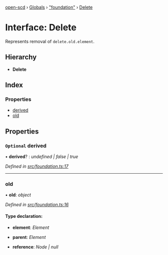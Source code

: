 [open-scd](../README.md) › [Globals](../globals.md) › ["foundation"](../modules/_foundation_.md) › [Delete](_foundation_.delete.md)

# Interface: Delete

Represents removal of `delete.old.element`.

## Hierarchy

* **Delete**

## Index

### Properties

* [derived](_foundation_.delete.md#optional-derived)
* [old](_foundation_.delete.md#old)

## Properties

### `Optional` derived

• **derived**? : *undefined | false | true*

*Defined in [src/foundation.ts:17](https://github.com/openscd/open-scd/blob/bbf7701/src/foundation.ts#L17)*

___

###  old

• **old**: *object*

*Defined in [src/foundation.ts:16](https://github.com/openscd/open-scd/blob/bbf7701/src/foundation.ts#L16)*

#### Type declaration:

* **element**: *Element*

* **parent**: *Element*

* **reference**: *Node | null*
